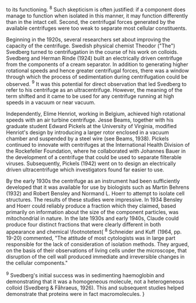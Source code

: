 to its functioning. ${ }^{8}$ Such skepticism is often justified: if a component does manage to function when isolated in this manner, it may function differently than in the intact cell. Second, the centrifugal forces generated by the available centrifuges were too weak to separate most cellular constituents.

Beginning in the 1920s, several researchers set about improving the capacity of the centrifuge. Swedish physical chemist Theodor ("The") Svedberg turned to centrifugation in the course of his work on colloids. Svedberg and Herman Rinde (1924) built an electrically driven centrifuge from the components of a cream separator. In addition to generating higher rotational speeds and hence greater centrifugal forces, there was a window through which the process of sedimentation during centrifugation could be observed. ${ }^{9}$ It was this potential for direct observation that led Svedberg to refer to his centrifuge as an ultracentrifuge. However, the meaning of the term shifted and it came to be used for any centrifuge running at high speeds in a vacuum or near vacuum.

Independently, Elime Henriot, working in Belgium, achieved high rotational speeds with an air turbine centrifuge. Jesse Beams, together with his graduate student Edward Pickels at the University of Virginia, modified Henriot's design by introducing a larger rotor enclosed in a vacuum chamber and suspended by a steel wire (see Beams, 1938). Pickels continued to innovate with centrifuges at the International Health Division of the Rockefeller Foundation, where he collaborated with Johannes Bauer in the development of a centrifuge that could be used to separate filterable viruses. Subsequently, Pickels (1942) went on to design an electrically driven ultracentrifuge which investigators found far easier to use.

By the early 1930s the centrifuge as an instrument had been sufficiently developed that it was available for use by biologists such as Martin Behrens (1932) and Robert Bensley and Normand L. Hoerr to attempt to isolate cell structures. The results of these studies were impressive. In 1934 Bensley and Hoerr could reliably produce a fraction which they claimed, based primarily on information about the size of the component particles, was mitochondrial in nature. In the late 1930s and early 1940s, Claude could produce four distinct fractions that were clearly different in both appearance and chemical
\footnotetext{
${ }^{8}$ Schneider and $\operatorname{Kuff}$ (1964, pp. 19-20) commented, "The attitude of most cytologists was in large part responsible for the lack of consideration of isolation methods. They argued, on the basis of their observations of living cells under the microscope, that disruption of the cell wall produced immediate and irreversible changes in the cellular components."

${ }^{9}$ Svedberg's initial success was in sedimenting haemoglobin and demonstrating that it was a homogeneous molecule, not a heterogeneous colloid (Svedberg \& Fåhraeus, 1926). This and subsequent studies helped demonstrate that proteins were in fact macromolecules.
}